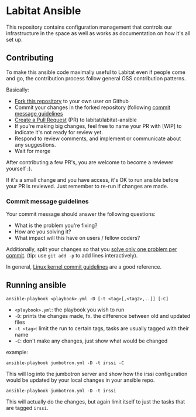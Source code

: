 # Labitat Ansible

This repository contains configuration management that controls our infrastructure in the space as well as works as documentation on how it's all set up.

## Contributing

To make this ansible code maximally useful to Labitat even if people come and go, the contribution process follow general OSS contribution patterns.

Basically:

 - [Fork this repository](https://docs.github.com/en/get-started/quickstart/fork-a-repo) to your own user on Github
 - Commit your changes in the forked repository (following [commit message guidelines](#commit-message-guidelines)
 - [Create a Pull Request](https://docs.github.com/en/pull-requests/collaborating-with-pull-requests/proposing-changes-to-your-work-with-pull-requests/creating-a-pull-request) (PR) to labitat/labitat-ansible
 - If you're making big changes, feel free to name your PR with [WIP] to indicate it's not ready for review yet.
 - Respond to review comments, and implement or communicate about any suggestions.
 - Wait for merge

After contributing a few PR's, you are welcome to become a reviewer yourself :).

If it's a small change and you have access, it's OK to run ansible before your PR is reviewed. Just remember to re-run if changes are made.

### Commit message guidelines
Your commit message should answer the following questions:
 - What is the problem you're fixing?
 - How are you solving it?
 - What impact will this have on users / fellow coders?

Additionally, split your changes so that you [solve only one problem per commit](https://www.kernel.org/doc/html/latest/process/submitting-patches.html#split-changes). (tip: use `git add -p` to add lines interactively).

In general, [Linux kernel commit guidelines](https://www.kernel.org/doc/html/latest/process/submitting-patches.html) are a good reference.

## Running ansible

```
ansible-playbook <playbook>.yml -D [-t <tag>[,<tag2>,..]] [-C]
```
- `<playbook>.yml`: the playbook you wish to run
- `-D`: prints the changes made, fx. the difference between old and updated files
- `-t <tag>`: limit the run to certain tags, tasks are usually tagged with their name
- `-C`: don't make any changes, just show what would be changed

example:
```
ansible-playbook jumbotron.yml -D -t irssi -C
```

This will log into the jumbotron server and show how the irssi configuration
would be updated by your local changes in your ansible repo.

```
ansible-playbook jumbotron.yml -D -t irssi
```
This will actually do the changes, but again limit itself to just the tasks that are
tagged `irssi`.
